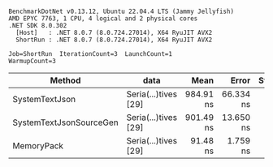 ```

BenchmarkDotNet v0.13.12, Ubuntu 22.04.4 LTS (Jammy Jellyfish)
AMD EPYC 7763, 1 CPU, 4 logical and 2 physical cores
.NET SDK 8.0.302
  [Host]   : .NET 8.0.7 (8.0.724.27014), X64 RyuJIT AVX2
  ShortRun : .NET 8.0.7 (8.0.724.27014), X64 RyuJIT AVX2

Job=ShortRun  IterationCount=3  LaunchCount=1  
WarmupCount=3  

```
| Method                  | data                 | Mean      | Error     | StdDev   | Min       | Max       | Gen0   | Allocated |
|------------------------ |--------------------- |----------:|----------:|---------:|----------:|----------:|-------:|----------:|
| SystemTextJson          | Seria(...)tives [29] | 984.91 ns | 66.334 ns | 3.636 ns | 980.73 ns | 987.38 ns | 0.0038 |     464 B |
| SystemTextJsonSourceGen | Seria(...)tives [29] | 901.49 ns | 13.650 ns | 0.748 ns | 900.64 ns | 902.05 ns | 0.0067 |     568 B |
| MemoryPack              | Seria(...)tives [29] |  91.48 ns |  1.759 ns | 0.096 ns |  91.40 ns |  91.58 ns | 0.0014 |     120 B |

